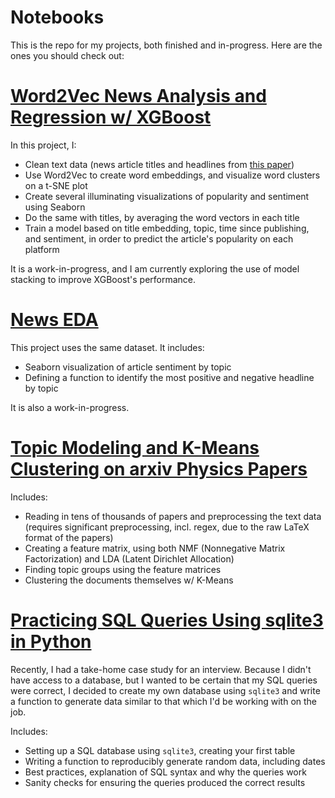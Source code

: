 # Notebooks
This is the repo for my projects, both finished and in-progress. Here are the ones you should check out:

# [Word2Vec News Analysis and Regression w/ XGBoost](https://github.com/chambliss/Notebooks/blob/master/Word2Vec_News_Analysis.ipynb)

In this project, I:
* Clean text data (news article titles and headlines from [this paper](https://www.researchgate.net/publication/322652391_Multi-Source_Social_Feedback_of_Online_News_Feeds))
* Use Word2Vec to create word embeddings, and visualize word clusters on a t-SNE plot
* Create several illuminating visualizations of popularity and sentiment using Seaborn
* Do the same with titles, by averaging the word vectors in each title
* Train a model based on title embedding, topic, time since publishing, and sentiment, in order to predict the article's popularity on each platform

It is a work-in-progress, and I am currently exploring the use of model stacking to improve XGBoost's performance.

# [News EDA](https://github.com/chambliss/Notebooks/blob/master/News_Analysis_EDA.ipynb)

This project uses the same dataset. It includes:
* Seaborn visualization of article sentiment by topic
* Defining a function to identify the most positive and negative headline by topic

It is also a work-in-progress.

# [Topic Modeling and K-Means Clustering on arxiv Physics Papers](https://github.com/chambliss/Notebooks/blob/master/Classification%20and%20Topic%20Modeling%20Practice.ipynb)

Includes:
* Reading in tens of thousands of papers and preprocessing the text data (requires significant preprocessing, incl. regex, due to the raw LaTeX format of the papers)
* Creating a feature matrix, using both NMF (Nonnegative Matrix Factorization) and LDA (Latent Dirichlet Allocation)
* Finding topic groups using the feature matrices
* Clustering the documents themselves w/ K-Means

# [Practicing SQL Queries Using sqlite3 in Python](https://github.com/chambliss/Notebooks/blob/master/Practicing%20SQL%20Queries%20using%20sqlite3.ipynb)

Recently, I had a take-home case study for an interview. Because I didn't have access to a database, but I wanted to be certain that my SQL queries were correct, I decided to create my own database using `sqlite3` and write a function to generate data similar to that which I'd be working with on the job. 

Includes:
* Setting up a SQL database using `sqlite3`, creating your first table
* Writing a function to reproducibly generate random data, including dates
* Best practices, explanation of SQL syntax and why the queries work
* Sanity checks for ensuring the queries produced the correct results

